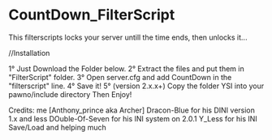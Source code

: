 CountDown_FilterScript
======================

This filterscripts locks your server untill the time ends, then unlocks it...


//Installation

1° Just Download the Folder below.
2° Extract the files and put them in "FilterScript" folder.
3° Open server.cfg and add CountDown in the "filterscript" line.
4° Save it!
5° (version 2.x.x+) Copy the folder YSI into your pawno/include directory
Then Enjoy!


Credits:  me [Anthony_prince aka Archer]
	     Dracon-Blue for his DINI version 1.x and less
	     DOuble-Of-Seven for his INI system on 2.0.1
             Y_Less for his INI Save/Load and helping much
